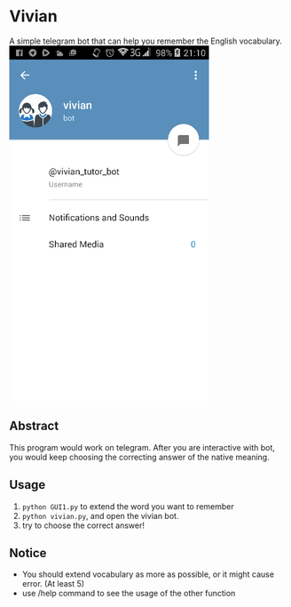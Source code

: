# Vivian    
A simple telegram bot that can help you remember the English vocabulary.    
![Packagist](https://github.com/SunnerLi/Vivian/blob/master/img/introduction.png)</br>   


Abstract    
----------------------
This program would work on telegram. After you are interactive with bot, you would keep choosing the correcting answer of the native meaning.     

Usage    
----------------------
1. ```python GUI1.py``` to extend the word you want to remember    
2. ```python vivian.py```, and open the vivian bot.    
3. try to choose the correct answer!    

Notice    
----------------------
* You should extend vocabulary as more as possible, or it might cause error. (At least 5)    
* use /help command to see the usage of the other function    
